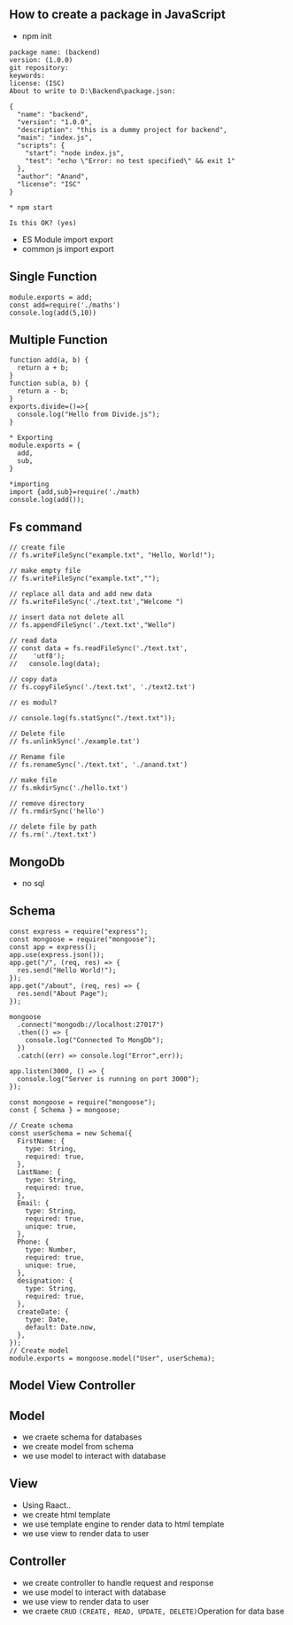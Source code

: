 ## How to create a package in JavaScript

- npm init

```
package name: (backend)
version: (1.0.0)
git repository:
keywords:
license: (ISC)
About to write to D:\Backend\package.json:

{
  "name": "backend",
  "version": "1.0.0",
  "description": "this is a dummy project for backend",
  "main": "index.js",
  "scripts": {
    "start": "node index.js",
    "test": "echo \"Error: no test specified\" && exit 1"
  },
  "author": "Anand",
  "license": "ISC"
}

* npm start

Is this OK? (yes)
```

- ES Module import export
- common js import export

## Single Function

```
module.exports = add;
const add=require('./maths')
console.log(add(5,10))
```

## Multiple Function

```
function add(a, b) {
  return a + b;
}
function sub(a, b) {
  return a - b;
}
exports.divide=()=>{
  console.log("Hello from Divide.js");
}

* Exporting
module.exports = {
  add,
  sub,
}

*importing
import {add,sub}=require('./math)
console.log(add());
```

## Fs command

```
// create file
// fs.writeFileSync("example.txt", "Hello, World!");

// make empty file
// fs.writeFileSync("example.txt","");

// replace all data and add new data
// fs.writeFileSync('./text.txt',"Welcome ")

// insert data not delete all
// fs.appendFileSync('./text.txt',"Wello")

// read data
// const data = fs.readFileSync('./text.txt',
//    'utf8');
//   console.log(data);

// copy data
// fs.copyFileSync('./text.txt', './text2.txt')

// es modul?

// console.log(fs.statSync("./text.txt"));

// Delete file
// fs.unlinkSync('./example.txt')

// Rename file
// fs.renameSync('./text.txt', './anand.txt')

// make file
// fs.mkdirSync('./hello.txt')

// remove directory
// fs.rmdirSync('hello')

// delete file by path
// fs.rm('./text.txt')
```

## MongoDb

- no sql

## Schema

```
const express = require("express");
const mongoose = require("mongoose");
const app = express();
app.use(express.json());
app.get("/", (req, res) => {
  res.send("Hello World!");
});
app.get("/about", (req, res) => {
  res.send("About Page");
});

mongoose
  .connect("mongodb://localhost:27017")
  .then(() => {
    console.log("Connected To MongDb");
  })
  .catch((err) => console.log("Error",err));

app.listen(3000, () => {
  console.log("Server is running on port 3000");
});
```

```
const mongoose = require("mongoose");
const { Schema } = mongoose;

// Create schema
const userSchema = new Schema({
  FirstName: {
    type: String,
    required: true,
  },
  LastName: {
    type: String,
    required: true,
  },
  Email: {
    type: String,
    required: true,
    unique: true,
  },
  Phone: {
    type: Number,
    required: true,
    unique: true,
  },
  designation: {
    type: String,
    required: true,
  },
  createDate: {
    type: Date,
    default: Date.now,
  },
});
// Create model
module.exports = mongoose.model("User", userSchema);
```

## Model View Controller

## Model

- we craete schema for databases
- we create model from schema
- we use model to interact with database

## View

- Using Raact..
- we create html template
- we use template engine to render data to html template
- we use view to render data to user

## Controller

- we create controller to handle request and response
- we use model to interact with database
- we use view to render data to user
- we craete `CRUD` `(CREATE, READ, UPDATE, DELETE)`Operation for data base
